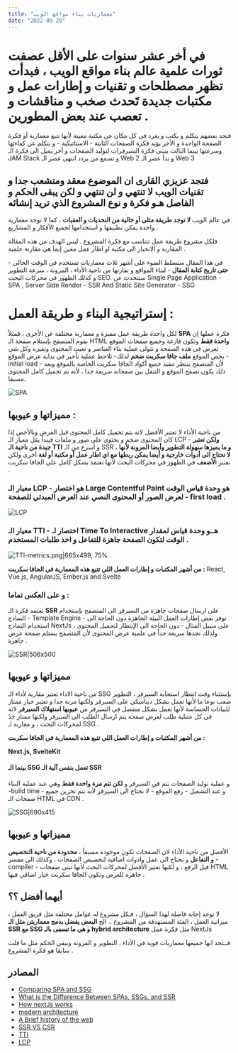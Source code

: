 ```yaml
---
title: "معماريات بناء مواقع الويب"
date: "2022-09-28"
---
```


# في أخر عشر سنوات على الأقل عصفت ثورات علمية عالم بناء مواقع الويب ، فبدأت تظهر مصطلحات و تقنيات و إطارات عمل و مكتبات جديدة تَحدث صخب و مناقشات و تعصب عند بعض المطورين .

فتجد بعضهم يتكلم و يكتب و يغرد في كل مكان عن مكتبة معينة لأنها تتبع معمارية أو فكرة الصفحة الواحدة و الأخر يؤيد فكرة الصفحات الثابتة - الاستاتيكية - و يتكلم عن كفاءتها وسرعتها بينما الثالث يتبنى فكرة السيرفرات لتوليد الصفحات و أخر يميل الى فكرة الـ JAM Stack و تسمع من يردد انتهى عصر الـ Web 2 و بدأ عصر الـ Web 3

## فتجد عزيزي القارى ان الموضوع معقد ومتشعب جدا و **تقنيات الويب لا تنتهي و لن تنتهي** و لكن يبقى **الحكم و الفاصل هـو فكرة و نوع المشروع الذي تريد إنشائه**

في عالم الويب **لا توجد طريقة مثلى أو خالية من التحديات و العقبات** ، كما لا توجد معمارية واحدة يمكن تطبيقها و استخدامها لجميع الأفكار و المشاريع .

فلكل مشروع طريقة عمل تتناسب مع فكرة المشروع . ليس الهدف من هذه المقالة المقارنة و الانحياز الى مكتبة او اطار عمل معين إنما هي مقارنة علمية .

في هذا المقال سنسلط الضوء على أشهر ثلاث معماريات تستخدم في الوقت الحالي - **حتى تاريخ كتابة المقال** - لبناء المواقع و نقارنها من ناحية الأداء ، المرونة ، سرعة التطوير و كذلك الظهور في محركات البحث SEO.
سنتحدث عن
Single Page Application - SPA , Server Side Render - SSR And Static Site Generator - SSG

# إستراتيجية البناء و طريقة العمل :

لكل واحدة طريقة عمل مميزة و معمارية مختلفة عن الأخرى ، فمثلاً **SPA** فكرة عملها إن يقوم المتصفح بإستلام صفحة الـ HTML **واحدة فقط** وتكون فارغة وجميع صفحات الموقع تعرض في هذه الصفحة و تتولى عملية بناء العناصر و تعبت المحتوى وتغيره وكل شي يخص الموقع **ملف جافا سكربت ضخم** لذلك- تلاحظ عملية تأخير في بداية عرض الموقع - initial load - لأن المتصفح ينتظر تنفيذ جميع أكواد الجافا سكربت الخاصة بالموقع وبعد ذلك يكون تصفح الموقع و التنقل بين صفحاته سريعة جدا ، لأنه تم تحميل كامل المحتوى مسبقا.

![SPA](../images/SPA.png?raw=true "SPA")

## مميزاتها و عيوبها :

من ناحية الأداء لا تعتبر الأفضل لانه يتم تحميل كامل المحتوى قبل العرض وبالأخص إذا كان المحتوى ضخم و يحتوي على صور و ملفات فيبدأ يقل معيار الـ LCP - **ولكن تعتبر جيدة من ناحية الـ TTI** و أسرع من الـ SSR ، **و ما يميزها سهولة التطوير وأيضا المرونة لأنها لا تحتاج الى أدوات خارجية و أيضا يمكن ربطها مع اي اطار عمل أو مكتبة أو لغة** أخرى ولكن تعتبر ا**لأضعف** في الظهور في محركات البحث لأنها تعتمد بشكل كامل على الجافا سكربت .

### معيار الـ LCP - هو اختصار Large Contentful Paint هو وحدة قياس الوقت لعرض الصور أو المحتوى النصي عند العرض المبدئي للصفحة - first load .

![LCP](../images/LCP.svg?raw=true "LCP")

### معيار الـ TTI - اختصار لـ Time To Interactive هــو وحدة قياس لمقدار الوقت لتكون الصفحة جاهزة للتفاعل و اخذ طلبات المستخدم .

![TTI-metrics.png|665x499, 75%](upload://w9WzeyMfJEJBnqfFlaUJZ7Cg4XP.png)

**من أشهر المكتبات و إطارات العمل اللي تتبع هذه المعمارية في الجافا سكربت :**
React, Vue.js, AngularJS, Ember.js and Svelte

### و على العكس تماما :

تعتمد فكرة الـ **SSR** على ارسال صفحات جاهزة من السيرفر الى المتصفح بإستخدام النماذج - Template Engine - توفر بعض إطارات العمل البيئة الجاهزة دون الحاجة الى استخدام النماذج NextJs على سبيل المثال - دون الحاجة الى الإنتظار لتحميل المحتوى ، ولذلك نجدها سريعة جداً في علمية عرض المحتوى لأن المتصفح يستلم صفحة عرض جاهزة .

![SSR|506x500](../images/SSR.png?raw=true "SSR")

## مميزاتها و عيوبها

من ناحية الاداء تعتبر مقاربة لأداء الـ SSG بإستثناء وقت انتظار استجابة السيرفر ، التطوير صعب نوعا ما لأنها تعمل بشكل ديناميكي على السيرفر ولكنها مرنة جدا و تعتبر خيار ممتاز للبيانات الحساسة لأنها تعمل بشكل منفصل في السيرفر من **عيوبها استهلاك السيرفر** لانه في كل عملية طلب لعرض صفحة يتم ارسال الطلب الى السيرفر ولكنها ممتاز جدً لمحركات البحث ، و مقاربة لـ SSG .

**من أشهر المكتبات و إطارات العمل اللي تتبع هذه المعمارية في الجافا سكربت :**

**Next.js, SvelteKit**

#### بينما الـ SSG تعمل بنفس آلية الـ SSR

و عملية توليد الصفحات تتم في السيرفر و **لكن تتم مرة واحدة فقط** وهي عند عملية البناء -build time - و عند التشغيل - رفع الموقع - لا نحتاج الى السيرفر لأنه يتم تخزين جميع صفحات الـ HTML في CDN .

![SSG|690x415](../images/SSG.png?raw=true "SSG")

## مميزاتها و عيوبها

الأفضل من ناحية الأداء لان الصفحات تكون موجودة مسبقاً ، **محدودة من ناحية التخصيص و التفاعل** و تحتاج الى عمل وادوات اضافية لتخصيص الصفحات ، وكذلك الى مفسر - compiler - قبل الرفع ، و لكنها تعتبر الأفضل لمحركات البحث لأنها تبنى صفحات HTML جاهزة للعرض وتكون الجافا سكربت خيار اضافي فيها .

## أيهما أفضل ؟؟

لا توجد إجابة فاصلة لهذا السؤال ، فـكل مشروع له عوامل مختلفة مثل فريق العمل ، ميزانية العمل ، الفئة المستهدفة من المشروع .. الخ
**البعض يفضل بدمج معماريتن مثل الـ SSR مع SSG و هي ما تسمى بالـ hybrid architecture** مثل فكرة عمل NextJs

فــتجد انها جميعها معماريات قوية في الأداء ، التطوير و المرونة ويبقى الحكم مثل ما قلت سابقا هو فكرة المشروع .

## المصادر

- [Comparing SPA and SSG](https://fauna.com/blog/comparing-spas-to-ssg-and-ssr#flexibility)
- [ What is the Difference Between SPAs, SSGs, and SSR](https://hygraph.com/blog/difference-spa-ssg-ssr)
- [How nextJs works](https://nextjs.org/learn/foundations/how-nextjs-works/cdns-and-edge)
- [modern architecture](https://entr451.com/server-side-rendering-vs-the-modern-architecture/)
- [A Brief history of the web](https://dev.to/snickdx/a-brief-history-of-the-web-part-4-194b)
- [SSR VS CSR](https://kruschecompany.com/ssr-or-csr-for-progressive-web-app/#Native_app_strengths)
- [TTI](https://developer.mozilla.org/en-US/docs/Glossary/Time_to_interactive)
- [LCP](https://web.dev/lcp/)
